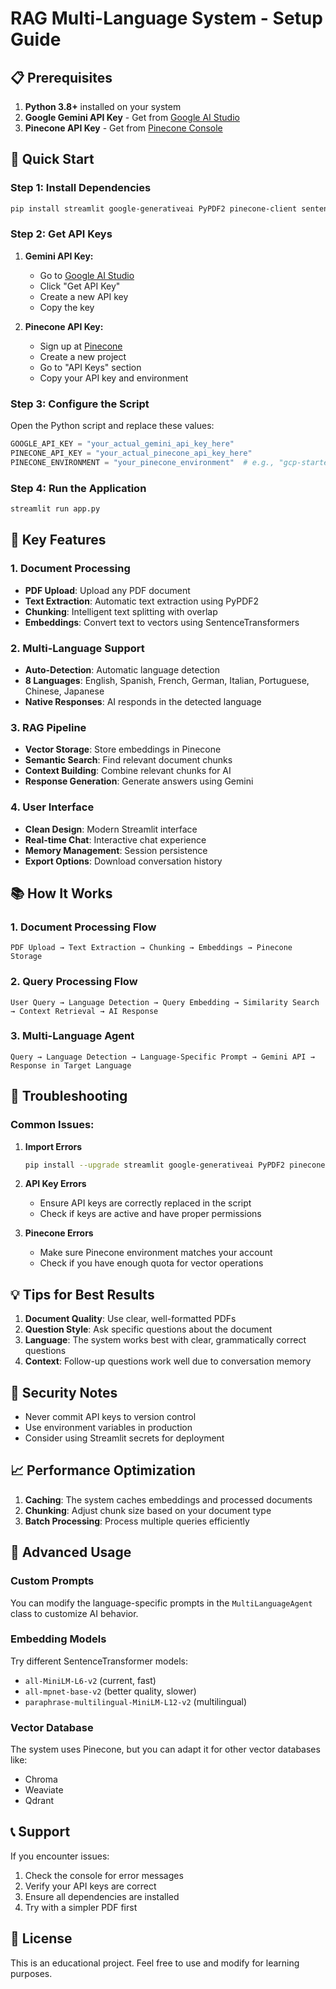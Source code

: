 # RAG Multi-Language System - Setup Guide

## 📋 Prerequisites

1. **Python 3.8+** installed on your system
2. **Google Gemini API Key** - Get from [Google AI Studio](https://makersuite.google.com/app/apikey)
3. **Pinecone API Key** - Get from [Pinecone Console](https://www.pinecone.io/)

## 🚀 Quick Start

### Step 1: Install Dependencies
```bash
pip install streamlit google-generativeai PyPDF2 pinecone-client sentence-transformers langdetect
```

### Step 2: Get API Keys

1. **Gemini API Key:**
   - Go to [Google AI Studio](https://makersuite.google.com/app/apikey)
   - Click "Get API Key"
   - Create a new API key
   - Copy the key

2. **Pinecone API Key:**
   - Sign up at [Pinecone](https://www.pinecone.io/)
   - Create a new project
   - Go to "API Keys" section
   - Copy your API key and environment

### Step 3: Configure the Script

Open the Python script and replace these values:
```python
GOOGLE_API_KEY = "your_actual_gemini_api_key_here"
PINECONE_API_KEY = "your_actual_pinecone_api_key_here"
PINECONE_ENVIRONMENT = "your_pinecone_environment"  # e.g., "gcp-starter"
```

### Step 4: Run the Application
```bash
streamlit run app.py
```

## 🎯 Key Features

### 1. Document Processing
- **PDF Upload**: Upload any PDF document
- **Text Extraction**: Automatic text extraction using PyPDF2
- **Chunking**: Intelligent text splitting with overlap
- **Embeddings**: Convert text to vectors using SentenceTransformers

### 2. Multi-Language Support
- **Auto-Detection**: Automatic language detection
- **8 Languages**: English, Spanish, French, German, Italian, Portuguese, Chinese, Japanese
- **Native Responses**: AI responds in the detected language

### 3. RAG Pipeline
- **Vector Storage**: Store embeddings in Pinecone
- **Semantic Search**: Find relevant document chunks
- **Context Building**: Combine relevant chunks for AI
- **Response Generation**: Generate answers using Gemini

### 4. User Interface
- **Clean Design**: Modern Streamlit interface
- **Real-time Chat**: Interactive chat experience
- **Memory Management**: Session persistence
- **Export Options**: Download conversation history

## 📚 How It Works

### 1. Document Processing Flow
```
PDF Upload → Text Extraction → Chunking → Embeddings → Pinecone Storage
```

### 2. Query Processing Flow
```
User Query → Language Detection → Query Embedding → Similarity Search → Context Retrieval → AI Response
```

### 3. Multi-Language Agent
```
Query → Language Detection → Language-Specific Prompt → Gemini API → Response in Target Language
```

## 🔧 Troubleshooting

### Common Issues:

1. **Import Errors**
   ```bash
   pip install --upgrade streamlit google-generativeai PyPDF2 pinecone-client sentence-transformers langdetect
   ```

2. **API Key Errors**
   - Ensure API keys are correctly replaced in the script
   - Check if keys are active and have proper permissions

3. **Pinecone Errors**
   - Make sure Pinecone environment matches your account
   - Check if you have enough quota for vector operations

## 💡 Tips for Best Results

1. **Document Quality**: Use clear, well-formatted PDFs
2. **Question Style**: Ask specific questions about the document
3. **Language**: The system works best with clear, grammatically correct questions
4. **Context**: Follow-up questions work well due to conversation memory

## 🔐 Security Notes

- Never commit API keys to version control
- Use environment variables in production
- Consider using Streamlit secrets for deployment

## 📈 Performance Optimization

1. **Caching**: The system caches embeddings and processed documents
2. **Chunking**: Adjust chunk size based on your document type
3. **Batch Processing**: Process multiple queries efficiently

## 🌟 Advanced Usage

### Custom Prompts
You can modify the language-specific prompts in the `MultiLanguageAgent` class to customize AI behavior.

### Embedding Models
Try different SentenceTransformer models:
- `all-MiniLM-L6-v2` (current, fast)
- `all-mpnet-base-v2` (better quality, slower)
- `paraphrase-multilingual-MiniLM-L12-v2` (multilingual)

### Vector Database
The system uses Pinecone, but you can adapt it for other vector databases like:
- Chroma
- Weaviate
- Qdrant

## 📞 Support

If you encounter issues:
1. Check the console for error messages
2. Verify your API keys are correct
3. Ensure all dependencies are installed
4. Try with a simpler PDF first

## 📄 License

This is an educational project. Feel free to use and modify for learning purposes.